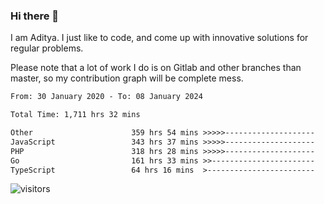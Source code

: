 ### Hi there 👋

I am Aditya. I just like to code, and come up with innovative solutions for regular problems.

Please note that a lot of work I do is on Gitlab and other branches than master, so my contribution graph will be complete mess.

<!--START_SECTION:waka-->

```txt
From: 30 January 2020 - To: 08 January 2024

Total Time: 1,711 hrs 32 mins

Other                      359 hrs 54 mins >>>>>--------------------   21.03 %
JavaScript                 343 hrs 37 mins >>>>>--------------------   20.08 %
PHP                        318 hrs 28 mins >>>>>--------------------   18.61 %
Go                         161 hrs 33 mins >>-----------------------   09.44 %
TypeScript                 64 hrs 16 mins  >------------------------   03.76 %
```

<!--END_SECTION:waka-->

![visitors](https://visitor-badge.glitch.me/badge?page_id=BrainBuzzer.visitor-badge&left_color=green&right_color=red)
